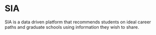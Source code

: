# SIA
SIA is a data driven platform that recommends students on ideal career paths and graduate schools using information they wish to share.
